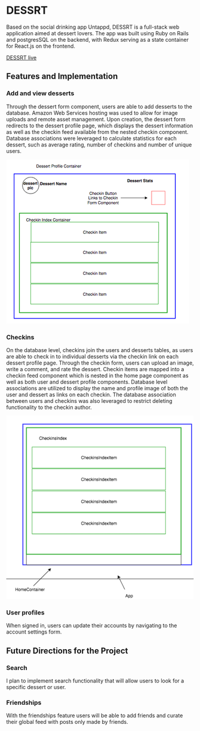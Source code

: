 # DESSRT

Based on the social drinking app Untappd, DESSRT is a full-stack web application aimed at dessert lovers. The app was built using Ruby on Rails and postgresSQL on the backend, with Redux serving as a state container for React.js on the frontend.


[DESSRT live](https://dessrt.herokuapp.com/#/)

## Features and Implementation

### Add and view desserts
  Through the dessert form component, users are able to add desserts to the database. Amazon Web Services hosting was used to allow for image uploads and remote asset management. Upon creation, the dessert form redirects to the dessert profile page, which displays the dessert information as well as the checkin feed available from the nested checkin component. Database associations were leveraged to calculate statistics for each dessert, such as average rating, number of checkins and number of unique users.

  ![alt text](https://github.com/ewawrzas/DESSRT/blob/master/app/assets/images/Screen%20Shot%202017-09-01%20at%2011.42.39%20AM.png)

### Checkins

  On the database level, checkins join the users and desserts tables, as users are able to check in to individual desserts via the checkin link on each dessert profile page. Through the checkin form, users can upload an image, write a comment, and rate the dessert. Checkin items are mapped into a checkin feed component which is nested in the home page component as well as both user and dessert profile components. Database level associations are utilized to display the name and profile image of both the user and dessert as links on each checkin. The database association between users and checkins was also leveraged to restrict deleting functionality to the checkin author.

  ![alt text](https://github.com/ewawrzas/DESSRT/blob/master/app/assets/images/Screen%20Shot%202017-09-01%20at%2011.34.40%20AM.png)

### User profiles

  When signed in, users can update their accounts by navigating to the account settings form. 


## Future Directions for the Project

### Search

  I plan to implement search functionality that will allow users to look for a specific dessert or user.  

### Friendships

  With the friendships feature users will be able to add friends and curate their global feed with posts only made by friends.
